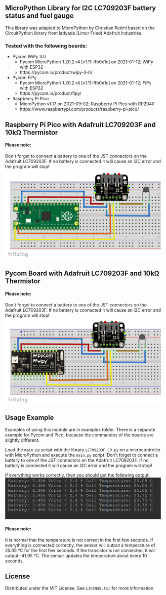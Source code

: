 ## MicroPython Library for I2C LC709203F battery status and fuel gauge

This library was adapted to MicroPython by Christian Reichl based on the CircuitPython library from ladyada (Limor Fried) Adafruit Industries.

### Tested with the following boards:
<ul>
  <li>Pycom WiPy 3.0
    <ul>
      <li>Pycom MicroPython 1.20.2.r4 [v1.11-ffb0e1c] on 2021-01-12; WiPy with ESP32</li>
      <li>https://pycom.io/product/wipy-3-0/ </li>
    </ul>
  </li>
  <li>Pycom FiPy
    <ul>
      <li>Pycom MicroPython 1.20.2.r4 [v1.11-ffb0e1c] on 2021-01-12; FiPy with ESP32</li>
      <li>https://pycom.io/product/fipy/ </li>
    </ul>
  </li>
  <li>Raspberry Pi Pico
    <ul>
      <li>MicroPython v1.17 on 2021-09-02; Raspberry Pi Pico with RP2040</li>
      <li>https://www.raspberrypi.com/products/raspberry-pi-pico/</li>
    </ul>
  </li>
</ul>

## Raspberry Pi Pico with Adafruit LC709203F and 10kΩ Thermistor
#### Please note: 
Don't forget to connect a battery to one of the JST connectors on the Adafruit LC709203F. If no battery is connected it will cause an I2C error and the program will stop!
![Raspberry Pi Pico with Adafruit LC709203F and 10kΩ Thermistor](https://github.com/chris-reichl/MicroPython_LC709203F/blob/main/pictures/Raspberry_Pi_Pico_Adafruit_LC709203F_Thermistor.PNG?raw=true)

## Pycom Board with Adafruit LC709203F and 10kΩ Thermistor
#### Please note: 
Don't forget to connect a battery to one of the JST connectors on the Adafruit LC709203F. If no battery is connected it will cause an I2C error and the program will stop!
![Pycom Board with Adafruit LC709203F and 10kΩ Thermistor](https://github.com/chris-reichl/MicroPython_LC709203F/blob/main/pictures/Pycom_WiPy_Adafruit_LC709203F_Thermistor.PNG?raw=true)

<!-- Usage Example -->
## Usage Example
Examples of using this module are in examples folder. There is a separate example for Pycom and Pico, because the commandos of the boards are slightly different.

Load the `main.py` script with the library `LC709203F_CR.py` on a microcontroller with MicroPython and execute the `main.py` script.
Don't forget to connect a battery to one of the JST connectors on the Adafruit LC709203F. If no battery is connected it will cause an I2C error and the program will stop!

If everything works correctly, then you should get the following output:
![output](https://github.com/chris-reichl/MicroPython_LC709203F/blob/main/pictures/output.png?raw=true)

#### Please note: 
It is normal that the temperature is not correct in the first few seconds. If everything is connected correctly, the sensor will output a temperature of 25.05 °C for the first few seconds. If the transistor is not connected, it will output -41.95 °C. The sensor updates the temperature about every 10 seconds.


## License

Distributed under the MIT License. See `LICENSE.txt` for more information.
